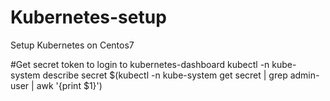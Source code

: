 # Kubernetes-setup
Setup Kubernetes on Centos7

#Get secret token to login to kubernetes-dashboard
kubectl -n kube-system describe secret $(kubectl -n kube-system get secret | grep admin-user | awk '{print $1}')
